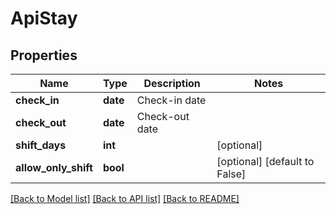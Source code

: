 # ApiStay

## Properties
Name | Type | Description | Notes
------------ | ------------- | ------------- | -------------
**check_in** | **date** | Check-in date | 
**check_out** | **date** | Check-out date | 
**shift_days** | **int** |  | [optional] 
**allow_only_shift** | **bool** |  | [optional] [default to False]

[[Back to Model list]](../README.md#documentation-for-models) [[Back to API list]](../README.md#documentation-for-api-endpoints) [[Back to README]](../README.md)


